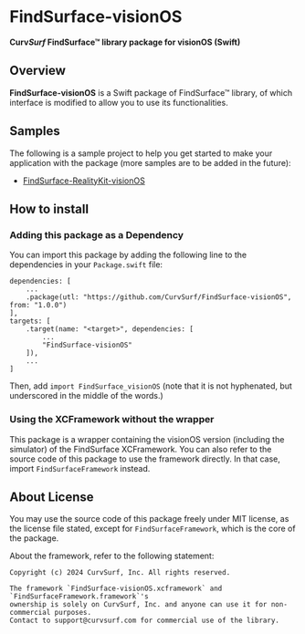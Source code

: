 # FindSurface-visionOS

**Curv*Surf* FindSurface™ library package for visionOS (Swift)**

## Overview

**FindSurface-visionOS** is a Swift package of FindSurface™ library, of which interface is modified to allow you to use its functionalities.

## Samples

The following is a sample project to help you get started to make your application with the package (more samples are to be added in the future):

- [FindSurface-RealityKit-visionOS](https://github.com/CurvSurf/FindSurface-RealityKit-visionOS)


## How to install

### Adding this package as a Dependency

You can import this package by adding the following line to the dependencies in your `Package.swift` file:

````
dependencies: [
    ...
    .package(utl: "https://github.com/CurvSurf/FindSurface-visionOS", from: "1.0.0")
],
targets: [
    .target(name: "<target>", dependencies: [
        ...
        "FindSurface-visionOS"
    ]),
    ...
]
````

Then, add `import FindSurface_visionOS` (note that it is not hyphenated, but underscored in the middle of the words.)

### Using the XCFramework without the wrapper

This package is a wrapper containing the visionOS version (including the simulator) of the FindSurface XCFramework. You can also refer to the source code of this package to use the framework directly. In that case, import `FindSurfaceFramework` instead.

## About License

You may use the source code of this package freely under MIT license, as the license file stated, except for `FindSurfaceFramework`, which is the core of the package.

About the framework, refer to the following statement:

````
Copyright (c) 2024 CurvSurf, Inc. All rights reserved.

The framework `FindSurface-visionOS.xcframework` and `FindSurfaceFramework.framework`'s 
ownership is solely on CurvSurf, Inc. and anyone can use it for non-commercial purposes. 
Contact to support@curvsurf.com for commercial use of the library.
````

